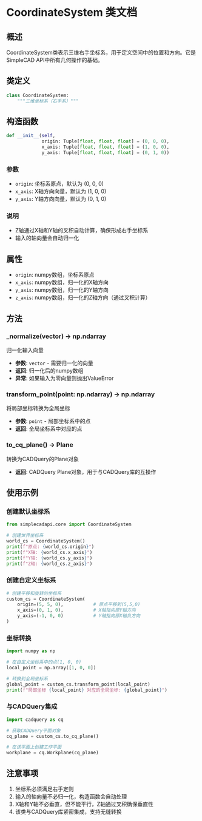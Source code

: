 # CoordinateSystem 类文档

## 概述
CoordinateSystem类表示三维右手坐标系，用于定义空间中的位置和方向。它是SimpleCAD API中所有几何操作的基础。

## 类定义
```python
class CoordinateSystem:
    """三维坐标系（右手系）"""
```

## 构造函数
```python
def __init__(self, 
             origin: Tuple[float, float, float] = (0, 0, 0),
             x_axis: Tuple[float, float, float] = (1, 0, 0),
             y_axis: Tuple[float, float, float] = (0, 1, 0))
```

### 参数
- `origin`: 坐标系原点，默认为 (0, 0, 0)
- `x_axis`: X轴方向向量，默认为 (1, 0, 0)
- `y_axis`: Y轴方向向量，默认为 (0, 1, 0)

### 说明
- Z轴通过X轴和Y轴的叉积自动计算，确保形成右手坐标系
- 输入的轴向量会自动归一化

## 属性
- `origin`: numpy数组，坐标系原点
- `x_axis`: numpy数组，归一化的X轴方向
- `y_axis`: numpy数组，归一化的Y轴方向  
- `z_axis`: numpy数组，归一化的Z轴方向（通过叉积计算）

## 方法

### _normalize(vector) -> np.ndarray
归一化输入向量
- **参数**: `vector` - 需要归一化的向量
- **返回**: 归一化后的numpy数组
- **异常**: 如果输入为零向量则抛出ValueError

### transform_point(point: np.ndarray) -> np.ndarray
将局部坐标转换为全局坐标
- **参数**: `point` - 局部坐标系中的点
- **返回**: 全局坐标系中对应的点

### to_cq_plane() -> Plane
转换为CADQuery的Plane对象
- **返回**: CADQuery Plane对象，用于与CADQuery库的互操作

## 使用示例

### 创建默认坐标系
```python
from simplecadapi.core import CoordinateSystem

# 创建世界坐标系
world_cs = CoordinateSystem()
print(f"原点: {world_cs.origin}")
print(f"X轴: {world_cs.x_axis}")
print(f"Y轴: {world_cs.y_axis}")
print(f"Z轴: {world_cs.z_axis}")
```

### 创建自定义坐标系
```python
# 创建平移和旋转的坐标系
custom_cs = CoordinateSystem(
    origin=(5, 5, 0),           # 原点平移到(5,5,0)
    x_axis=(0, 1, 0),           # X轴指向原Y轴方向
    y_axis=(-1, 0, 0)           # Y轴指向原X轴负方向
)
```

### 坐标转换
```python
import numpy as np

# 在自定义坐标系中的点(1, 0, 0)
local_point = np.array([1, 0, 0])

# 转换到全局坐标系
global_point = custom_cs.transform_point(local_point)
print(f"局部坐标 {local_point} 对应的全局坐标: {global_point}")
```

### 与CADQuery集成
```python
import cadquery as cq

# 获取CADQuery平面对象
cq_plane = custom_cs.to_cq_plane()

# 在该平面上创建工作平面
workplane = cq.Workplane(cq_plane)
```

## 注意事项
1. 坐标系必须满足右手定则
2. 输入的轴向量不必归一化，构造函数会自动处理
3. X轴和Y轴不必垂直，但不能平行，Z轴通过叉积确保垂直性
4. 该类与CADQuery库紧密集成，支持无缝转换
